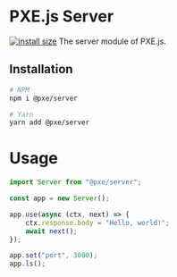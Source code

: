 # PXE.js Server
[![install size](https://packagephobia.com/badge?p=@pxe/server)](https://packagephobia.com/result?p=next)
The server module of PXE.js.

## Installation
```bash
# NPM
npm i @pxe/server

# Yarn
yarn add @pxe/server
```

# Usage
```ts
import Server from "@pxe/server";

const app = new Server();

app.use(async (ctx, next) => {
    ctx.response.body = "Hello, world!";
    await next();
});

app.set("port", 3000);
app.ls();
```
